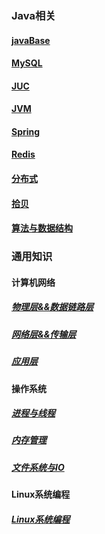 

### Java相关
#### [javaBase](/docs/java/javaBase.md)
#### [MySQL](/docs/java/MySQL.md)
#### [JUC](/docs/java/JUC.md)
#### [JVM](/docs/java/JVM.md)
#### [Spring](/docs/java/spring.md)
#### [Redis](/docs/java/Redis.md)
#### [分布式](/docs/java/分布式.md)
#### [拾贝](/docs/java/拾贝.md)
#### [算法与数据结构](/docs/java/algorithm.md)
### 通用知识
#### 计算机网络
##### [物理层&&数据链路层](/docs/计算机基础/计算机网络_0.md)
##### [网络层&&传输层](/docs/计算机基础/计算机网络_1.md)
##### [应用层](/docs/计算机基础/计算机网路_2.md)
#### 操作系统
##### [进程与线程](/docs/计算机基础/操作系统_0.md)
##### [内存管理](/docs/计算机基础/操作系统_1.md)
##### [文件系统与IO](/docs/计算机基础/操作系统_2.md)
#### Linux系统编程
##### [Linux系统编程](/docs/计算机基础/Linux系统编程.md)

